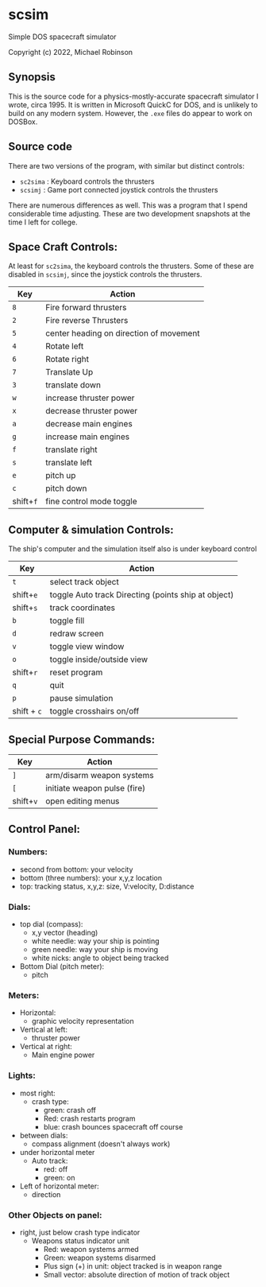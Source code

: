 # scsim
Simple DOS spacecraft simulator

Copyright (c) 2022, Michael Robinson

## Synopsis

This is the source code for a physics-mostly-accurate spacecraft simulator I wrote, circa 1995.  It is written in Microsoft QuickC for DOS, and is unlikely to build on any modern system.  However, the `.exe` files do appear to work on DOSBox.

## Source code

There are two versions of the program, with similar but distinct controls:

* `sc2sima` : Keyboard controls the thrusters
* `scsimj` : Game port connected joystick controls the thrusters

There are numerous differences as well.  This was a program that I spend considerable time adjusting. These are two development snapshots at the time I left for college.

## Space Craft Controls:

At least for `sc2sima`, the keyboard controls the thrusters.  Some of these are disabled in `scsimj`, since the joystick controls the thrusters.

| Key | Action |
| --- | ------ |
|`8` | Fire forward thrusters|
|`2` | Fire reverse Thrusters|
|`5` | center heading on direction of movement|
|`4` | Rotate left|
|`6` | Rotate right|
|`7` | Translate Up|
|`3` | translate down|
|`w` | increase thruster power|
|`x` | decrease thruster power|
|`a` | decrease main engines|
|`g` | increase main engines|
|`f` | translate right|
|`s` | translate left|
|`e` | pitch up|
|`c` | pitch down|
|shift+`f` | fine control mode toggle|

## Computer & simulation Controls:

The ship's computer and the simulation itself also is under keyboard control

| Key | Action |
| --- | ------ |
|`t` | select track object|
|shift+`e` | toggle Auto track Directing (points ship at object)|
|shift+`s` | track coordinates|
|`b` | toggle fill|
|`d` | redraw screen|
|`v` | toggle view window|
|`o` | toggle inside/outside view|
|shift+`r` | reset program|
|`q` | quit|
|`p` | pause simulation|
|shift + `c` | toggle crosshairs on/off|

## Special Purpose Commands:

| Key | Action |
| --- | ------ |
|`]` | arm/disarm weapon systems|
|`[` | initiate weapon pulse (fire)|
|shift+`v` | open editing menus|

## Control Panel:

### Numbers:

* second from bottom: your velocity
* bottom (three numbers): your x,y,z location
* top: tracking status, x,y,z: size, V:velocity, D:distance

### Dials:

* top dial (compass):
  - x,y vector (heading)
  - white needle: way your ship is pointing
  - green needle: way your ship is moving
  - white nicks: angle to object being tracked
* Bottom Dial (pitch meter):
  - pitch

### Meters:

* Horizontal:
  - graphic velocity representation
* Vertical at left:
  - thruster power
* Vertical at right:
  - Main engine power

### Lights:

* most right:
  - crash type:
    - green: crash off
    - Red: crash restarts program
    - blue: crash bounces spacecraft off course
* between dials:
  - compass alignment (doesn't always work)
* under horizontal meter
  - Auto track:
    - red: off
    - green: on
* Left of horizontal meter:
  - direction     

### Other Objects on panel:

* right, just below crash type indicator
  - Weapons status indicator unit
    - Red: weapon systems armed
    - Green: weapon systems disarmed
    - Plus sign (+) in unit: object tracked is in weapon range
    - Small vector: absolute direction of motion of track object